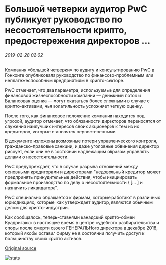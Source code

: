 # Большой четверки аудитор PwC публикует руководство по несостоятельности крипто, предостережения директоров ...

###### 2019-02-28 02:02

Компания «большой четверки» по аудиту и консультированию PwC в Гонконге опубликовала руководство по финансово-проблемным или неплатежеспособным предприятиям в крипто-секторе.

PwC отмечает, что два параметра, используемые для определения финансовой жизнеспособности компании — денежный поток и Балансовая оценка — могут оказаться более сложными в случае с крипто-активами, чья волатильность усложняет четкую оценку.

После того, как финансовое положение компании находится под угрозой, аудитор отмечает, что обязанности директоров переносятся от служения наилучших интересов своих акционеров к тем из их кредиторов, которые становятся первостепенными.

В документе изложены возможные потери управленческого контроля, гражданско-правовые санкции, и даже уголовные обвинения директор рискует, если они не в состоянии надлежащим образом управлять делами о несостоятельности.

PwC предупреждает, что в случае разрыва отношений между основными кредиторами и директорами "недовольный кредитор может предпринять принудительные действия, чтобы инициировать формальное производство по делу о несостоятельности \ [... \] и назначить ликвидатора".

PwC специально обращается к фирмам, которые работают в различных юрисдикциях, которые, как утверждает аудитор, являются обычным делом для крипто-индустрии.

Как сообщалось, теперь-ставнями канадский крипто-обмен Куадригаккс в настоящее время в центре судебного разбирательства и споры после смерти своего ГЕНЕРАЛЬНого директора в декабре 2018, который якобы оставил фирму не в состоянии получить доступ к большинству своих крипто активов.

[Original source](https://cointelegraph.com/news/big-four-auditor-pwc-publishes-crypto-insolvency-guide-cautions-directors)

![stats](https://c.statcounter.com/11760860/0/a89fa40b/1/ "stats")